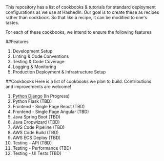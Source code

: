 This repository has a list of cookbooks & tutorials for standard deployment configurations as we use at HashedIn. Our goal is to create these as recipes rather than cookbook. So that like a recipe, it can be modified to one's tastes.

For each of these cookbooks, we intend to ensure the following features

##Features

1. Development Setup
1. Linting & Code Conventions
1. Testing & Code Coverage
1. Logging & Monitoring
1. Production Deployment & Infrastructure Setup


##Cookbooks
Here is a list of cookbooks we plan to build. Contributions and improvements are welcome!

1. [Python Django](../django.md) (In Progress)
1. Python Flask (TBD)
1. Frontend - Single Page React (TBD)
1. Frontend - Single Page Angular (TBD)
1. Java Spring Boot (TBD)
1. Java Dropwizard (TBD)
1. AWS Code Pipeline (TBD)
1. AWS Code Build (TBD)
1. AWS ECS Deploy (TBD)
1. Testing - API (TBD)
1. Testing - Performance (TBD)
1. Testing - UI Tests (TBD)

